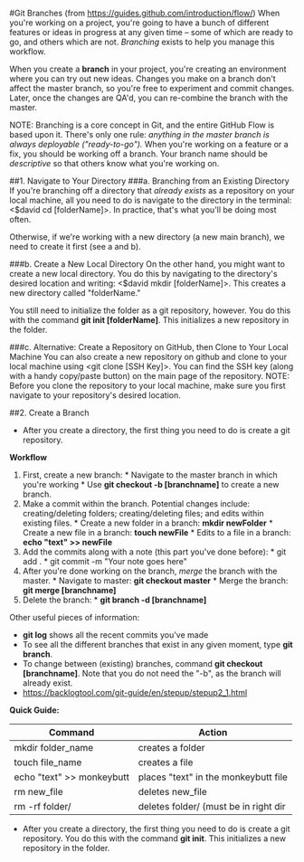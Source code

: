 #Git Branches
(from https://guides.github.com/introduction/flow/)
When you're working on a project, you're going to have a bunch of different features or ideas in progress at any given time – some of which are ready to go, and others which are not. *Branching* exists to help you manage this workflow.

When you create a **branch** in your project, you're creating an environment where you can try out new ideas. Changes you make on a branch don't affect the master branch, so you're free to experiment and commit changes. Later, once the changes are QA'd, you can re-combine the branch with the master.

NOTE: Branching is a core concept in Git, and the entire GitHub Flow is based upon it. There's only one rule: *anything in the master branch is always deployable ("ready-to-go").* When you're working on a feature or a fix, you should be working off a branch. Your branch name should be *descriptive* so that others know what you're working on.

##1. Navigate to Your Directory
###a. Branching from an Existing Directory
If you're branching off a directory that *already exists* as a repository on your local machine, all you need to do is navigate to the directory in the terminal: <$david cd [folderName]>. In practice, that's what you'll be doing most often.

Otherwise, if we're working with a new directory (a new main branch), we need to create it first (see a and b).

###b. Create a New Local Directory
On the other hand, you might want to create a new local directory. You do this by navigating to the directory's desired location and writing: <$david mkdir [folderName]>. This creates a new directory called "folderName."

You still need to initialize the folder as a git repository, however. You do this with the command **git init [folderName]**. This initializes a new repository in the folder.

###c. Alternative: Create a Repository on GitHub, then Clone to Your Local Machine
You can also create a new repository on github and clone to your local machine using <git clone [SSH Key]>. You can find the SSH key (along with a handy copy/paste button) on the main page of the repository. NOTE: Before you clone the repository to your local machine, make sure you first navigate to your repository's desired location.

##2. Create a Branch

* After you create a directory, the first thing you need to do is create a git repository.





**Workflow**
  1. First, create a new branch:
    * Navigate to the master branch in which you're working
    * Use **git checkout -b [branchname]** to create a new branch.
  2. Make a commit within the branch. Potential changes include: creating/deleting folders; creating/deleting files; and edits within existing files.
    * Create a new folder in a branch: **mkdir newFolder**
    * Create a new file in a branch: **touch newFile**
    * Edits to a file in a branch: **echo "text" >> newFile**
  3. Add the commits along with a note (this part you've done before):
    * git add .
    * git commit -m "Your note goes here"
  4. After you're done working on the branch, *merge* the branch with the master.
    * Navigate to master: **git checkout master**
    * Merge the branch: **git merge [branchname]**
  5. Delete the branch:
    * **git branch -d [branchname]**

Other useful pieces of information:
* **git log** shows all the recent commits you've made
* To see all the different branches that exist in any given moment, type **git branch**.
* To change between (existing) branches, command **git checkout [branchname]**. Note that you do not need the "-b", as the branch will already exist.
* https://backlogtool.com/git-guide/en/stepup/stepup2_1.html

**Quick Guide:**

Command | Action
--------------------------|--------------------------------------|
mkdir folder_name         | creates a folder                     |
touch file_name           | creates a file                       |
echo "text" >> monkeybutt | places "text" in the monkeybutt file |
rm new_file               | deletes new_file                     |
rm -rf folder/            | deletes folder/ (must be in right dir|

* After you create a directory, the first thing you need to do is create a git repository. You do this with the command **git init**. This initializes a new repository in the folder.
